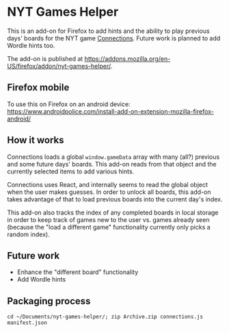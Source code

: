 # NYT Games Helper

This is an add-on for Firefox to add hints and the ability to play previous days' boards for the NYT game [Connections](https://www.nytimes.com/games/connections). Future work is planned to add Wordle hints too.

The add-on is published at https://addons.mozilla.org/en-US/firefox/addon/nyt-games-helper/.

## Firefox mobile
To use this on Firefox on an android device: https://www.androidpolice.com/install-add-on-extension-mozilla-firefox-android/

## How it works
Connections loads a global `window.gameData` array with many (all?) previous and some future days' boards. This add-on reads from that object and the currently selected items to add various hints.

Connections uses React, and internally seems to read the global object when the user makes guesses. In order to unlock all boards, this add-on takes advantage of that to load previous boards into the current day's index.

This add-on also tracks the index of any completed boards in local storage in order to keep track of games new to the user vs. games already seen (because the "load a different game" functionality currently only picks a random index).

## Future work
* Enhance the "different board" functionality
* Add Wordle hints

## Packaging process
```
cd ~/Documents/nyt-games-helper/; zip Archive.zip connections.js manifest.json
```